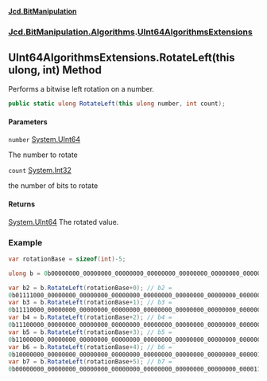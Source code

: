 #### [Jcd.BitManipulation](index.md 'index')

### [Jcd.BitManipulation.Algorithms](Jcd.BitManipulation.Algorithms.md 'Jcd.BitManipulation.Algorithms').[UInt64AlgorithmsExtensions](Jcd.BitManipulation.Algorithms.UInt64AlgorithmsExtensions.md 'Jcd.BitManipulation.Algorithms.UInt64AlgorithmsExtensions')

## UInt64AlgorithmsExtensions.RotateLeft(this ulong, int) Method

Performs a bitwise left rotation on a number.

```csharp
public static ulong RotateLeft(this ulong number, int count);
```

#### Parameters

<a name='Jcd.BitManipulation.Algorithms.UInt64AlgorithmsExtensions.RotateLeft(thisulong,int).number'></a>

`number` [System.UInt64](https://docs.microsoft.com/en-us/dotnet/api/System.UInt64 'System.UInt64')

The number to rotate

<a name='Jcd.BitManipulation.Algorithms.UInt64AlgorithmsExtensions.RotateLeft(thisulong,int).count'></a>

`count` [System.Int32](https://docs.microsoft.com/en-us/dotnet/api/System.Int32 'System.Int32')

the number of bits to rotate

#### Returns

[System.UInt64](https://docs.microsoft.com/en-us/dotnet/api/System.UInt64 'System.UInt64')
The rotated value.

### Example

```csharp
var rotationBase = sizeof(int)-5;

ulong b = 0b00000000_00000000_00000000_00000000_00000000_00000000_00000000_00001111;

var b2 = b.RotateLeft(rotationBase+0); // b2 =
0b01111000_00000000_00000000_00000000_00000000_00000000_00000000_00000000
var b3 = b.RotateLeft(rotationBase+1); // b3 =
0b11110000_00000000_00000000_00000000_00000000_00000000_00000000_00000000
var b4 = b.RotateLeft(rotationBase+2); // b4 =
0b11100000_00000000_00000000_00000000_00000000_00000000_00000000_00000001
var b5 = b.RotateLeft(rotationBase+3); // b5 =
0b11000000_00000000_00000000_00000000_00000000_00000000_00000000_00000011
var b6 = b.RotateLeft(rotationBase+4); // b6 =
0b10000000_00000000_00000000_00000000_00000000_00000000_00000000_00000111
var b7 = b.RotateLeft(rotationBase+5); // b7 =
0b00000000_00000000_00000000_00000000_00000000_00000000_00000000_00001111
```